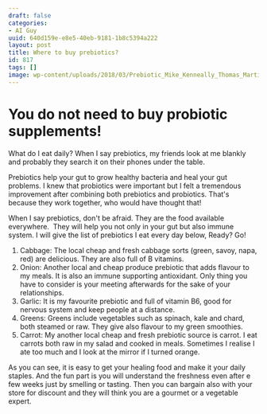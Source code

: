 ```yaml
---
draft: false
categories:
- AI Guy
uuid: 640d159e-e8e5-40eb-9181-1b8c5394a222
layout: post
title: Where to buy prebiotics?
id: 817
tags: []
image: wp-content/uploads/2018/03/Prebiotic_Mike_Kenneally_Thomas_Martinsen_Monika_Grabkowska_Unsplash-.jpg
---
```


# You do not need to buy probiotic supplements!
What do I eat daily? When I say prebiotics, my friends look at me blankly and probably they search it on their phones under the table.

Prebiotics help your gut to grow healthy bacteria and heal your gut problems. I knew that probiotics were important but I felt a tremendous improvement after combining both prebiotics and probiotics. That's because they work together, who would have thought that!

When I say prebiotics, don't be afraid. They are the food available everywhere.&nbsp; They will help you not only in your gut but also immune system. I will give the list of prebiotics I eat every day below, Ready? Go!

1. Cabbage: The local cheap and fresh cabbage sorts (green, savoy, napa, red) are delicious. They are also full of B vitamins.
2. Onion: Another local and cheap produce prebiotic that adds flavour to my meals. It is also an immune supporting antioxidant. Only thing you have to consider is your meeting afterwards for the sake of your relationships.
3. Garlic: It is my favourite prebiotic and full of vitamin B6, good for nervous system and keep people at a distance.
4. Greens:&nbsp;Greens include vegetables such as spinach, kale and chard, both steamed or raw. They give also flavour to my green smoothies.
5. Carrot: My another local cheap and fresh prebiotic source is carrot. I eat carrots both raw in my salad and cooked in meals. Sometimes I realise I ate too much and I look at the mirror if I turned orange.

As you can see, it is easy to get your healing food and make it your daily staples. And the fun part is you will understand the freshness even after e few weeks just by smelling or tasting. Then you can bargain also with your store for discount and they will think you are a gourmet or a vegetable expert. &nbsp; &nbsp;
